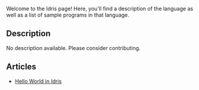 Welcome to the Idris page! Here, you'll find a description of the language as well as a list of sample programs in that language.

## Description

No description available. Please consider contributing.

## Articles

- [Hello World in Idris](https://sampleprograms.io/projects/hello-world/idris)